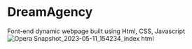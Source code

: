 # DreamAgency
Font-end dynamic webpage built using Html, CSS, Javascript
![Opera Snapshot_2023-05-11_154234_index html](https://github.com/adamelkhattabi/DreamAgency/assets/82331120/557aadb8-f75c-44e5-a968-54f66ee75d63)
